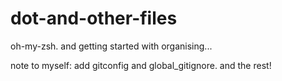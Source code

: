 dot-and-other-files
===================

oh-my-zsh. and getting started with organising...

note to myself: add gitconfig and global_gitignore. and the rest!
